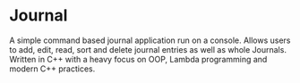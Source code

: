 # Journal
A simple command based journal application run on a console. 
Allows users to add, edit, read, sort and delete journal entries as well as whole Journals. 
Written in C++ with a heavy focus on OOP, Lambda programming and modern C++ practices.
